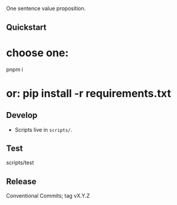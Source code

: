 # <Project Name>

One sentence value proposition.

## Quickstart
# choose one:
pnpm i
# or: pip install -r requirements.txt

## Develop
- Scripts live in `scripts/`.

## Test
scripts/test

## Release
Conventional Commits; tag vX.Y.Z
